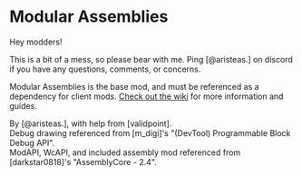 ﻿Modular Assemblies
================

Hey modders!

This is a bit of a mess, so please bear with me. Ping [@aristeas.] on discord if you have any questions, comments, or concerns.

Modular Assemblies is the base mod, and must be referenced as a dependency for client mods. [Check out the wiki](https://github.com/StarCoreSE/Modular-Assemblies/wiki) for more information and guides.

By [@aristeas.], with help from [validpoint].  
Debug drawing referenced from [m_digi]'s "(DevTool) Programmable Block Debug API".  
ModAPI, WcAPI, and included assembly mod referenced from [darkstar0818]'s "AssemblyCore - 2.4".  
